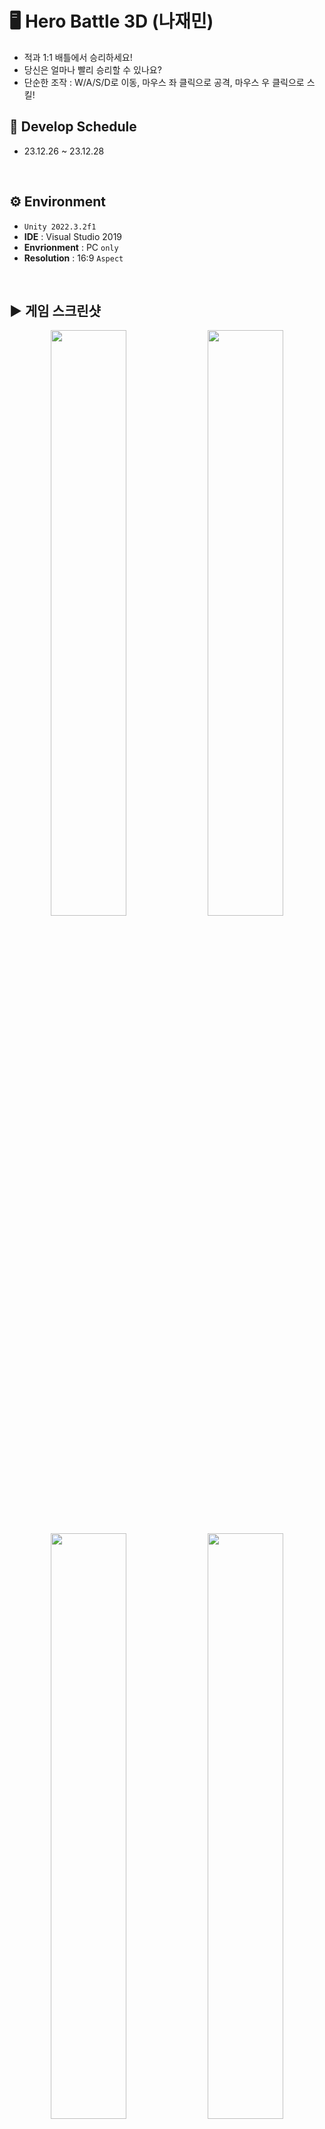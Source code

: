 # 🖥️ Hero Battle 3D (나재민)

+ 적과 1:1 배틀에서 승리하세요!
+ 당신은 얼마나 빨리 승리할 수 있나요?
+ 단순한 조작 : W/A/S/D로 이동, 마우스 좌 클릭으로 공격, 마우스 우 클릭으로 스킬!

## 📆 Develop Schedule
* 23.12.26 ~ 23.12.28
<br/>

## ⚙️ Environment
- `Unity 2022.3.2f1`
- **IDE** : Visual Studio 2019
- **Envrionment** : PC `only`
- **Resolution** :	16:9 `Aspect`
<br/>

## ▶️ 게임 스크린샷
<p align="center">
  <img src="https://github.com/JaeMinNa/Hero-Battle3D/assets/149379194/f6851ad6-5c59-4793-8ff1-fec945690540" width="49%"/>
  <img src="https://github.com/JaeMinNa/Hero-Battle3D/assets/149379194/5e0c84ea-ba9a-4fe3-b709-62fae1548ba4" width="49%"/>
</p>
<p align="center">
  <img src="https://github.com/JaeMinNa/Hero-Battle3D/assets/149379194/0984f76f-d1e8-4c41-b3fb-bb1c4a581370" width="49%"/>
  <img src="https://github.com/JaeMinNa/Hero-Battle3D/assets/149379194/85510102-ab2a-45dc-9c96-987dabc6c0a4" width="49%"/>
</p>
<p align="center">
  <img src="https://github.com/JaeMinNa/Hero-Battle3D/assets/149379194/5b9a0d72-c012-4436-85a2-642a9976d4e8" width="49%"/>
  <img src="https://github.com/JaeMinNa/Hero-Battle3D/assets/149379194/5091c433-39b7-47b7-9179-47f1a6dab768" width="49%"/>
</p>

## 🎮 구현기능
* 필수요구사항
   * 인트로 씬 구성
   * 자유 게임 만들기  
* 선택요구사항
   * Instantiate 로 오브젝트 생성
   * InputAction 사용
   * 스크립트로 버튼에 이벤트 추가
   * FSM
* 추가구현사항
   * 시네머신 카메라
   * 콤보 공격
   * 스킬
   * 스킬 쿨타임 UI
   * 체력 UI
   * 클리어 시간
   * 사운드 추가
<br/>

## 🔍 세부내용
### FSM
* Player : Idle, Walk, Run, Attack, Skill State 구현
* Enemy : Idle, Chasing, Attack State 구현
<br/>

### 시네머신 카메라
* 시네머신 카메라로 생동감 있는 3인칭 구현
<br/>

### 콤보 공격
* 일정 시간 내 추가공격 시, 콤보 공격 가능
<br/>

## ❓ 트러블 슈팅
### 부모 클래스 Item에 접근 불가
부모 클래스인 Item을 자식 클래스 Weapon, Armor가 상속받도록 했다. 각각 아이템 프리팹들은 Weapon 또는 Armor 스크립트를 가지고 있는데, 부모 클래스가 가지고 있는 isEuqip 변수에 접근할 수가 없었다.
그래서 각각 Item 프리팹들을 tag 설정해서 if문으로 tag를 판별하여 각각 스크립트에 접근하도록 했다.
<br/>

<img src="https://github.com/JaeMinNa/SpartanDungeonUnityProject/assets/149379194/87189de8-efd6-4f41-a59d-d693c3630f1a" width="1000">

```
if(item.tag == "WeaponItem")
{
    weapon = item.GetComponent<Weapon>();
    if(weapon.isEquip == true)
    {
        InventorySlotTempImage[count].transform.Find($"EquipButton{count}/Text (TMP)").gameObject.SetActive(true);
    }
}
else
{
    armor = item.GetComponent<Armor>();
    if (armor.isEquip == true)
    {
        InventorySlotTempImage[count].transform.Find($"EquipButton{count}/Text (TMP)").gameObject.SetActive(true);
    }
}
```
<br/>

### 9개의 버튼 함수 생성
인벤토리에서 각각 슬롯을 만들어서 인스펙터 창에서 연결했기 때문에, 9개의 버튼을 생성했다. 이 버튼들은 각각 이 버튼들이 가지고 있는 Text에 접근해서
gameObject를 활성화해서 장착[E] 표시를 해야 한다. 그렇게되면 각각 버튼에 연결할 9개의 함수가 필요해서, 불필요하게 코드가 엄청 길어졌다. 
그래서 EventSystem를 사용해서 마지막에 클릭한 버튼의 이름에 접근해서, 모든 버튼에 적용가능한 하나의 함수를 작성했다.
<br/>

```
using UnityEngine.EventSystems;

public void EquipButton()
{
string str = GetButtonName().Substring(11);
int count = int.Parse(str);

if(inventory.InventorySlot[count].tag == "WeaponItem")
{
  weapon = inventory.InventorySlot[count].GetComponent<Weapon>();
  if (weapon.isEquip == true)
  {
      weapon.isEquip = false;
      inventory.InventorySlotTempImage[count].transform.Find($"EquipButton{count}/Text (TMP)").gameObject.SetActive(false);
      equipment.DisEquip(inventory.InventorySlot[count]);
  }
  else
  {
      weapon.isEquip = true;
      inventory.InventorySlotTempImage[count].transform.Find($"EquipButton{count}/Text (TMP)").gameObject.SetActive(true);
      equipment.Equip(inventory.InventorySlot[count]);
  }
}
else
{
  armor = inventory.InventorySlot[count].GetComponent<Armor>();
  if (armor.isEquip == true)
  {
      armor.isEquip = false;
      inventory.InventorySlotTempImage[count].transform.Find($"EquipButton{count}/Text (TMP)").gameObject.SetActive(false);
      equipment.DisEquip(inventory.InventorySlot[count]);
  }
  else
  {
      armor.isEquip = true;
      inventory.InventorySlotTempImage[count].transform.Find($"EquipButton{count}/Text (TMP)").gameObject.SetActive(true);
      equipment.Equip(inventory.InventorySlot[count]);
  }
}

}

public string GetButtonName()
{
    string EventButtonName = EventSystem.current.currentSelectedGameObject.name;

    return EventButtonName;
}
```
<br/>

## 📒 프로젝트 소감
이번 개인 프로젝트를 하면서 가장 크게 느낀 것은 게임 제작은 기초 공사가 중요하다라는 것이다.
조금 귀찮고 어렵다고 초반부터 잘못된 방향으로 작업을 하게되면 이러한 부분이 스노우볼처럼 굴러와 나중에는 수정이 어려운 상황이 올 수도 있다라는 것을 느꼈다.
이번 프로젝트를 하면서 아쉬웠던 점은, 인벤토리가 항상 처음부터 정렬된다는 것이다. 큰 게임을 만들기 위해서는 슬롯 각각 독립적으로 Item을 관리하는 인벤토리가 필요하기 때문에 보완이 필요한 것 같다.
그리고 부모 클래스인 Item에 접근할 수가 없어서 Item 프리팹을 Tag로 나눈것은 효율적인 방법이 아니라고 생각한다. 정작 Item Tag가 필요한 상황에서 사용할 수 없다. 이 부분은 해결방법을 따로 공부하도록 하겠다.
지난번 프로젝트보다 많이 성장했다고 생각하지만, 아직 부족한 부분도 많았다. 다음 프로젝트에서는 더 좋은 프로젝트를 완성하겠다.


